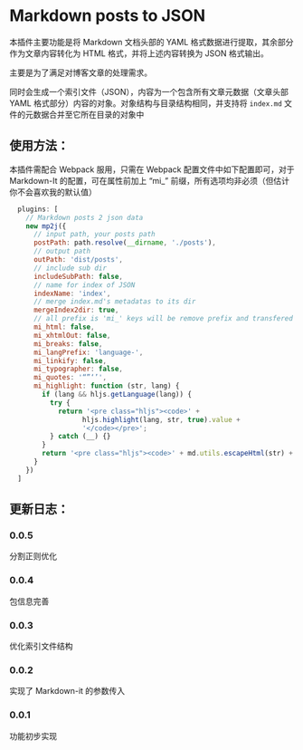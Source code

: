 Markdown posts to JSON
===

本插件主要功能是将 Markdown 文档头部的 YAML 格式数据进行提取，其余部分作为文章内容转化为 HTML 格式，并将上述内容转换为 JSON 格式输出。

主要是为了满足对博客文章的处理需求。

同时会生成一个索引文件（JSON），内容为一个包含所有文章元数据（文章头部 YAML 格式部分）内容的对象。对象结构与目录结构相同，并支持将 `index.md` 文件的元数据合并至它所在目录的对象中

## 使用方法：

本插件需配合 Webpack 服用，只需在 Webpack 配置文件中如下配置即可，对于 Markdown-It 的配置，可在属性前加上 “mi_” 前缀，所有选项均非必须（但估计你不会喜欢我的默认值）

```js
  plugins: [
    // Markdown posts 2 json data
    new mp2j({
      // input path, your posts path
      postPath: path.resolve(__dirname, './posts'),
      // output path
      outPath: 'dist/posts',
      // include sub dir
      includeSubPath: false,
      // name for index of JSON
      indexName: 'index',
      // merge index.md's metadatas to its dir
      mergeIndex2dir: true,
      // all prefix is 'mi_' keys will be remove prefix and transfered to Markdown-it. This is default option of Markdown-It
      mi_html: false,
      mi_xhtmlOut: false,
      mi_breaks: false,
      mi_langPrefix: 'language-',
      mi_linkify: false,
      mi_typographer: false,
      mi_quotes: '“”‘’',
      mi_highlight: function (str, lang) {
        if (lang && hljs.getLanguage(lang)) {
          try {
            return '<pre class="hljs"><code>' +
                  hljs.highlight(lang, str, true).value +
                  '</code></pre>';
          } catch (__) {}
        }
        return '<pre class="hljs"><code>' + md.utils.escapeHtml(str) + '</code></pre>';
      }
    })
  ]
```

## 更新日志：

### 0.0.5
分割正则优化

### 0.0.4
包信息完善

### 0.0.3
优化索引文件结构

### 0.0.2
实现了 Markdown-it 的参数传入

### 0.0.1
功能初步实现